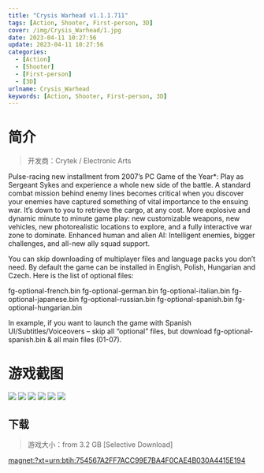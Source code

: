 ```yaml
---
title: "Crysis Warhead v1.1.1.711"
tags: [Action, Shooter, First-person, 3D]
cover: /img/Crysis_Warhead/1.jpg
date: 2023-04-11 10:27:56
update: 2023-04-11 10:27:56
categories: 
  - [Action]
  - [Shooter]
  - [First-person]
  - [3D]
urlname: Crysis_Warhead
keywords: [Action, Shooter, First-person, 3D]
---
```

# 简介

> 开发商：Crytek / Electronic Arts

Pulse-racing new installment from 2007’s PC Game of the Year*: Play as Sergeant Sykes and experience a whole new side of the battle. A standard combat mission behind enemy lines becomes critical when you discover your enemies have captured something of vital importance to the ensuing war. It’s down to you to retrieve the cargo, at any cost.
More explosive and dynamic minute to minute game play: new customizable weapons, new vehicles, new photorealistic locations to explore, and a fully interactive war zone to dominate.
Enhanced human and alien AI: Intelligent enemies, bigger challenges, and all-new ally squad support.

You can skip downloading of multiplayer files and language packs you don’t need. By default the game can be installed in English, Polish, Hungarian and Czech. Here is the list of optional files:

fg-optional-french.bin
fg-optional-german.bin
fg-optional-italian.bin
fg-optional-japanese.bin
fg-optional-russian.bin
fg-optional-spanish.bin
fg-optional-hungarian.bin

In example, if you want to launch the game with Spanish UI/Subtitles/Voiceovers  – skip all “optional” files, but download fg-optional-spanish.bin & all main files (01-07).

# 游戏截图

![](/img/Crysis_Warhead/2.jpg)
![](/img/Crysis_Warhead/3.jpg)
![](/img/Crysis_Warhead/4.jpg)
![](/img/Crysis_Warhead/5.jpg)
![](/img/Crysis_Warhead/6.jpg)
![](/img/Crysis_Warhead/7.jpg)


## 下载

> 游戏大小：from 3.2 GB [Selective Download]

[magnet:?xt=urn:btih:754567A2FF7ACC99E7BA4F0CAE4B030A4415E194](magnet:?xt=urn:btih:754567A2FF7ACC99E7BA4F0CAE4B030A4415E194)